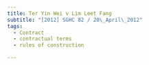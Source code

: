 ```yaml
---
title: Ter Yin Wei v Lim Leet Fang 
subtitle: "[2012] SGHC 82 / 20\_April\_2012"
tags:
  - Contract
  - contractual terms
  - rules of construction

---
```


